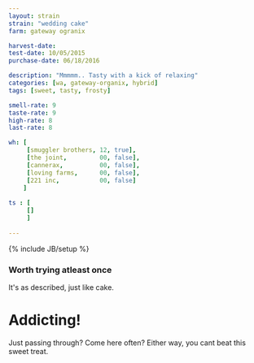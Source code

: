 ```yaml
---
layout: strain
strain: "wedding cake"
farm: gateway ogranix

harvest-date: 
test-date: 10/05/2015
purchase-date: 06/18/2016

description: "Mmmmm.. Tasty with a kick of relaxing"
categories: [wa, gateway-organix, hybrid]
tags: [sweet, tasty, frosty]

smell-rate: 9
taste-rate: 9
high-rate: 8
last-rate: 8

wh: [
     [smuggler brothers, 12, true],
     [the joint,         00, false],
     [cannerax,          00, false],
     [loving farms,      00, false],
     [221 inc,           00, false]
    ]
        
ts : [
     []
     ]
    
---
```

{% include JB/setup %}

### Worth trying atleast once

It's as described, just like cake.

# Addicting!

Just passing through? Come here often?
Either way, you cant beat this sweet treat.